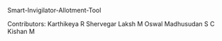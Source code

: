 Smart-Invigilator-Allotment-Tool

Contributors:
Karthikeya R Shervegar
Laksh M Oswal
Madhusudan S C
Kishan M
